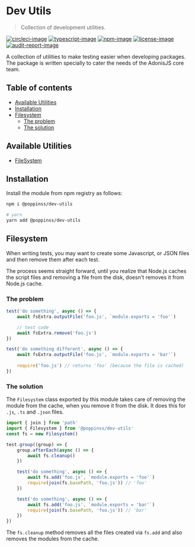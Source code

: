 # Dev Utils
> Collection of development utilities.

[![circleci-image]][circleci-url] [![typescript-image]][typescript-url] [![npm-image]][npm-url] [![license-image]][license-url] [![audit-report-image]][audit-report-url]

A collection of utilities to make testing easier when developing packages. The package is written specially to cater the needs of the AdonisJS core team. 

<!-- START doctoc generated TOC please keep comment here to allow auto update -->
<!-- DON'T EDIT THIS SECTION, INSTEAD RE-RUN doctoc TO UPDATE -->
## Table of contents

- [Available Utilities](#available-utilities)
- [Installation](#installation)
- [Filesystem](#filesystem)
  - [The problem](#the-problem)
  - [The solution](#the-solution)

<!-- END doctoc generated TOC please keep comment here to allow auto update -->

## Available Utilities
- [FileSystem](#filesystem)

## Installation
Install the module from npm registry as follows:

```sh
npm i @poppinss/dev-utils

# yarn
yarn add @poppinss/dev-utils
```

## Filesystem
When writing tests, you may want to create some Javascript, or JSON files and then remove them after each test.

The process seems straight forward, until you realize that Node.js caches the script files and removing a file from the disk, doesn't removes it from Node.js cache.

### The problem

```js
test('do something', async () => {
	await fsExtra.outputFile('foo.js', `module.exports = 'foo'`)

	// test code
	await fsExtra.remove('foo.js')
})

test('do something different', async () => {
	await fsExtra.outputFile('foo.js', `module.exports = 'bar'`)
	
	require('foo.js') // returns 'foo' (because the file is cached)
})
```

### The solution
The `Filesystem` class exported by this module takes care of removing the module from the cache, when you remove it from the disk. It does this for `.js`, `.ts` and `.json` files.

```ts
import { join } from 'path'
import { Filesystem } from '@poppinss/dev-utils'
const fs = new Filesystem()

test.group((group) => {
	group.afterEach(async () => {
		await fs.cleanup()
	})

	test('do something', async () => {
		await fs.add('foo.js', `module.exports = 'foo'`)
		require(join(fs.basePath, 'foo.js')) // 'foo'
	})

	test('do something', async () => {
		await fs.add('foo.js', `module.exports = 'bar'`)
		require(join(fs.basePath, 'foo.js')) // 'bar'
	})
})
```

The `fs.cleanup` method removes all the files created via `fs.add` and also removes the modules from the cache.

[circleci-image]: https://img.shields.io/circleci/project/github/poppinss/dev-utils/master.svg?style=for-the-badge&logo=circleci
[circleci-url]: https://circleci.com/gh/poppinss/dev-utils "circleci"

[typescript-image]: https://img.shields.io/badge/Typescript-294E80.svg?style=for-the-badge&logo=typescript
[typescript-url]:  "typescript"

[npm-image]: https://img.shields.io/npm/v/@poppinss/dev-utils.svg?style=for-the-badge&logo=npm
[npm-url]: https://npmjs.org/package/@poppinss/dev-utils "npm"

[license-image]: https://img.shields.io/npm/l/@poppinss/dev-utils?color=blueviolet&style=for-the-badge
[license-url]: LICENSE.md "license"

[audit-report-image]: https://img.shields.io/badge/-Audit%20Report-blueviolet?style=for-the-badge
[audit-report-url]: https://htmlpreview.github.io/?https://github.com/poppinss/dev-utils/blob/develop/npm-audit.html "audit-report"
